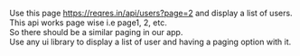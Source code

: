 Use this page https://reqres.in/api/users?page=2  and display a list of users.<br/>
This api works page wise i.e page1, 2, etc.<br/> So there should be a similar paging in our app. <br/>
Use any ui library to display a list of user and having a paging option with it. 

